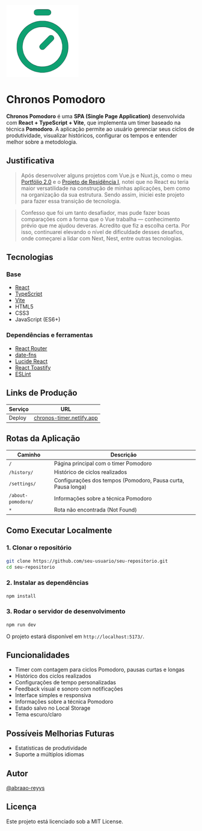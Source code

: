 ![Favicon do projeto](/public/images/favicon/web-app-manifest-192x192.png)

# Chronos Pomodoro

**Chronos Pomodoro** é uma **SPA (Single Page Application)** desenvolvida com **React + TypeScript + Vite**, que implementa um timer baseado na técnica **Pomodoro**. A aplicação permite ao usuário gerenciar seus ciclos de produtividade, visualizar históricos, configurar os tempos e entender melhor sobre a metodologia.

## Justificativa

> Após desenvolver alguns projetos com Vue.js e Nuxt.js, como o meu [Portfólio 2.0](https://portfolio-profissional-2.netlify.app/) e o [Projeto de Residência I](https://github.com/Gabriellin1227/dubyapp-squad1), notei que no React eu teria maior versatilidade na construção de minhas aplicações, bem como na organização da sua estrutura. Sendo assim, iniciei este projeto para fazer essa transição de tecnologia.

> Confesso que foi um tanto desafiador, mas pude fazer boas comparações com a forma que o Vue trabalha — conhecimento prévio que me ajudou deveras. Acredito que fiz a escolha certa. Por isso, continuarei elevando o nível de dificuldade desses desafios, onde começarei a lidar com Next, Nest, entre outras tecnologias.

## Tecnologias

### Base

* [React](https://react.dev/)
* [TypeScript](https://www.typescriptlang.org/)
* [Vite](https://vitejs.dev/)
* HTML5
* CSS3
* JavaScript (ES6+)

### Dependências e ferramentas

* [React Router](https://reactrouter.com/)
* [date-fns](https://date-fns.org/)
* [Lucide React](https://lucide.dev/)
* [React Toastify](https://fkhadra.github.io/react-toastify/)
* [ESLint](https://eslint.org/)

## Links de Produção

| Serviço | URL                                                             |
| ------- | --------------------------------------------------------------- |
| Deploy  | [chronos-timer.netlify.app](https://chronos-timer.netlify.app/) |

## Rotas da Aplicação

| Caminho            | Descrição                                                     |
| ------------------ | ------------------------------------------------------------- |
| `/`                | Página principal com o timer Pomodoro                         |
| `/history/`        | Histórico de ciclos realizados                                |
| `/settings/`       | Configurações dos tempos (Pomodoro, Pausa curta, Pausa longa) |
| `/about-pomodoro/` | Informações sobre a técnica Pomodoro                          |
| `*`                | Rota não encontrada (Not Found)                               |

## Como Executar Localmente

### 1. Clonar o repositório

```bash
git clone https://github.com/seu-usuario/seu-repositorio.git
cd seu-repositorio
```

### 2. Instalar as dependências

```bash
npm install
```

### 3. Rodar o servidor de desenvolvimento

```bash
npm run dev
```

O projeto estará disponível em `http://localhost:5173/`.

## Funcionalidades

* Timer com contagem para ciclos Pomodoro, pausas curtas e longas
* Histórico dos ciclos realizados
* Configurações de tempo personalizadas
* Feedback visual e sonoro com notificações
* Interface simples e responsiva
* Informações sobre a técnica Pomodoro
* Estado salvo no Local Storage
* Tema escuro/claro

## Possíveis Melhorias Futuras

* Estatísticas de produtividade
* Suporte a múltiplos idiomas

## Autor

[@abraao-reyys](https://github.com/abraao-reyys)

## Licença

Este projeto está licenciado sob a MIT License.
